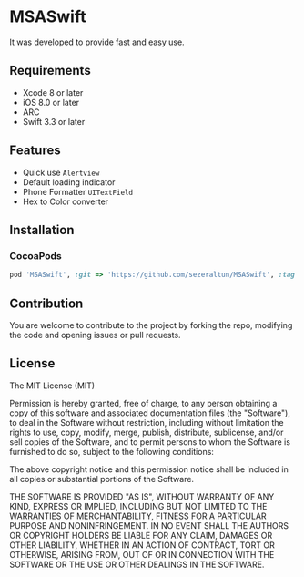 # MSASwift

It was developed to provide fast and easy use.





## Requirements

* Xcode 8 or later
* iOS 8.0 or later
* ARC
* Swift 3.3 or later

## Features

* Quick use `Alertview`
* Default loading indicator
* Phone Formatter `UITextField`
* Hex to Color converter



## Installation

### CocoaPods

``` ruby
pod 'MSASwift', :git => 'https://github.com/sezeraltun/MSASwift', :tag => 'latest version'
```



## Contribution

You are welcome to contribute to the project by forking the repo, modifying the code and opening issues or pull requests.

## License

The MIT License (MIT)


Permission is hereby granted, free of charge, to any person obtaining a copy
of this software and associated documentation files (the "Software"), to deal
in the Software without restriction, including without limitation the rights
to use, copy, modify, merge, publish, distribute, sublicense, and/or sell
copies of the Software, and to permit persons to whom the Software is
furnished to do so, subject to the following conditions:

The above copyright notice and this permission notice shall be included in all
copies or substantial portions of the Software.

THE SOFTWARE IS PROVIDED "AS IS", WITHOUT WARRANTY OF ANY KIND, EXPRESS OR
IMPLIED, INCLUDING BUT NOT LIMITED TO THE WARRANTIES OF MERCHANTABILITY,
FITNESS FOR A PARTICULAR PURPOSE AND NONINFRINGEMENT. IN NO EVENT SHALL THE
AUTHORS OR COPYRIGHT HOLDERS BE LIABLE FOR ANY CLAIM, DAMAGES OR OTHER
LIABILITY, WHETHER IN AN ACTION OF CONTRACT, TORT OR OTHERWISE, ARISING FROM,
OUT OF OR IN CONNECTION WITH THE SOFTWARE OR THE USE OR OTHER DEALINGS IN THE
SOFTWARE.

